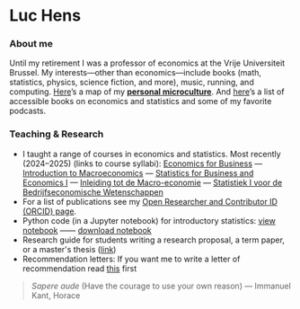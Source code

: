 # Luc Hens

### About me
Until my retirement I was a professor of economics at the Vrije Universiteit Brussel.  My interests—other than economics—include books (math, statistics, physics, science fiction, and more), music, running, and computing.   [Here](about_me.html)’s a map of my **[personal microculture](about_me.html)**. And [here](book_recommendations.html)’s a list of accessible books on economics and statistics and some of my favorite podcasts.

### Teaching &amp; Research  
* I taught a range of courses in economics and statistics. Most recently (2024&ndash;2025) (links to course syllabi): [Economics for Business](economics_for_business_syllabus_2024_2025.pdf) &mdash; [Introduction to Macroeconomics](introduction_to_macroeconomics_syllabus_2024_2025.pdf) &mdash; [Statistics for Business and Economics I](statistics_i_syllabus_2024_2025.pdf) &mdash; [Inleiding tot de Macro-economie](inleiding_tot_de_macro_economie_studiewijzer_2024_2025.pdf) &mdash; [Statistiek I voor de Bedrijfseconomische Wetenschappen](statistiek_i_studiewijzer_2024_2025.pdf)
* For a list of publications see my [Open Researcher and Contributor ID  (ORCID) page](https://orcid.org/0000-0003-4881-9317).  
 * Python code (in a Jupyter notebook) for introductory statistics: [view notebook](https://nbviewer.org/github/luc-hens/luc-hens.github.io/blob/main/statistics_i_using_python.ipynb#)  &mdash;&mdash; [download notebook](statistics_i_using_python.ipynb)
 * Research guide for students writing a research proposal, a term paper, or a master's thesis ([link](guide.html))
 * Recommendation letters: If you want me to write a letter of recommendation read [this](recommendation.html) first 


> *Sapere aude* (Have the courage to use your own reason) &mdash; Immanuel Kant, Horace